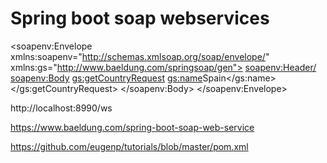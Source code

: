 Spring boot soap webservices
======================================


<soapenv:Envelope xmlns:soapenv="http://schemas.xmlsoap.org/soap/envelope/"
                  xmlns:gs="http://www.baeldung.com/springsoap/gen">
    <soapenv:Header/>
    <soapenv:Body>
        <gs:getCountryRequest>
            <gs:name>Spain</gs:name>
        </gs:getCountryRequest>
    </soapenv:Body>
</soapenv:Envelope>

http://localhost:8990/ws

https://www.baeldung.com/spring-boot-soap-web-service

https://github.com/eugenp/tutorials/blob/master/pom.xml